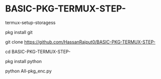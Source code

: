 # BASIC-PKG-TERMUX-STEP-

termux-setup-storagess

pkg install git

git clone https://github.com/HassanRajput0/BASIC-PKG-TERMUX-STEP-

cd BASIC-PKG-TERMUX-STEP-

pkg install python

python All-pkg_enc.py
